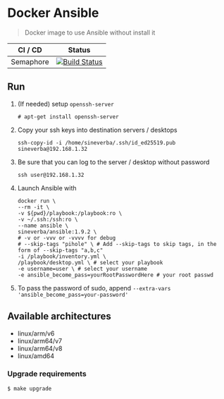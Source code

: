 Docker Ansible
==============

> Docker image to use Ansible without install it

| CI / CD | Status |
| ------- | ------ |
| Semaphore | [![Build Status](https://sineverba.semaphoreci.com/badges/docker-ansible/branches/master.svg?style=shields&key=a831bec4-7adb-49ad-ae54-9d049cc802e9)](https://sineverba.semaphoreci.com/projects/docker-ansible) |


## Run

1. (If needed) setup `openssh-server`

	`# apt-get install openssh-server`

1. Copy your ssh keys into destination servers / desktops

    `ssh-copy-id -i /home/sineverba/.ssh/id_ed25519.pub sineverba@192.168.1.32`


2. Be sure that you can log to the server / desktop without password

    `ssh user@192.168.1.32`

3. Launch Ansible with

    ```shell
    docker run \
	--rm -it \
	-v ${pwd}/playbook:/playbook:ro \
	-v ~/.ssh:/ssh:ro \
	--name ansible \
	sineverba/ansible:1.9.2 \
	# -v or -vvv or -vvvv for debug
	# --skip-tags "pihole" \ # Add --skip-tags to skip tags, in the form of --skip-tags "a,b,c"
	-i /playbook/inventory.yml \
	/playbook/desktop.yml \ # select your playbook
	-e username=user \ # select your username
	-e ansible_become_pass=yourRootPasswordHere # your root passwd
    ```

3. To pass the password of sudo, append `--extra-vars 'ansible_become_pass=your-password'`

## Available architectures

+ linux/arm/v6
+ linux/arm64/v7
+ linux/arm64/v8
+ linux/amd64



### Upgrade requirements
`$ make upgrade`
